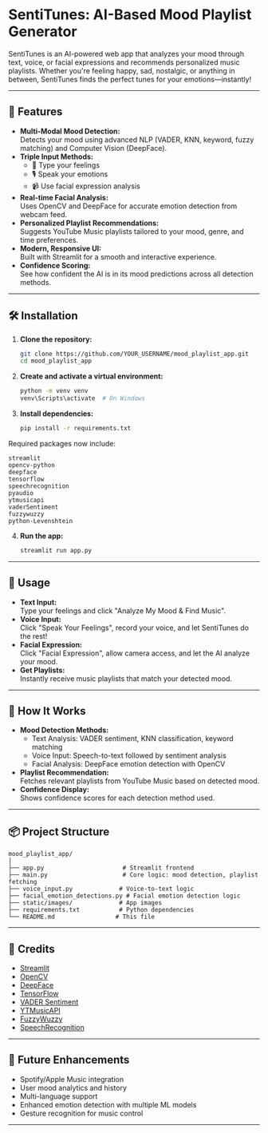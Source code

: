# SentiTunes: AI-Based Mood Playlist Generator

SentiTunes is an AI-powered web app that analyzes your mood through text, voice, or facial expressions and recommends personalized music playlists. Whether you're feeling happy, sad, nostalgic, or anything in between, SentiTunes finds the perfect tunes for your emotions—instantly!

---

## 🚀 Features

- **Multi-Modal Mood Detection:**  
  Detects your mood using advanced NLP (VADER, KNN, keyword, fuzzy matching) and Computer Vision (DeepFace).
- **Triple Input Methods:**  
  - 📝 Type your feelings
  - 🎙️ Speak your emotions
  - 📹 Use facial expression analysis
- **Real-time Facial Analysis:**  
  Uses OpenCV and DeepFace for accurate emotion detection from webcam feed.
- **Personalized Playlist Recommendations:**  
  Suggests YouTube Music playlists tailored to your mood, genre, and time preferences.
- **Modern, Responsive UI:**  
  Built with Streamlit for a smooth and interactive experience.
- **Confidence Scoring:**  
  See how confident the AI is in its mood predictions across all detection methods.

---

## 🛠️ Installation

1. **Clone the repository:**
    ```bash
    git clone https://github.com/YOUR_USERNAME/mood_playlist_app.git
    cd mood_playlist_app
    ```

2. **Create and activate a virtual environment:**
    ```bash
    python -m venv venv
    venv\Scripts\activate  # On Windows
    ```

3. **Install dependencies:**
    ```bash
    pip install -r requirements.txt
    ```

Required packages now include:
```
streamlit
opencv-python
deepface
tensorflow
speechrecognition
pyaudio
ytmusicapi
vaderSentiment
fuzzywuzzy
python-Levenshtein
```

4. **Run the app:**
    ```bash
    streamlit run app.py
    ```

---

## 🎤 Usage

- **Text Input:**  
  Type your feelings and click "Analyze My Mood & Find Music".
- **Voice Input:**  
  Click "Speak Your Feelings", record your voice, and let SentiTunes do the rest!
- **Facial Expression:**  
  Click "Facial Expression", allow camera access, and let the AI analyze your mood.
- **Get Playlists:**  
  Instantly receive music playlists that match your detected mood.

---

## 🧠 How It Works

- **Mood Detection Methods:**
  - Text Analysis: VADER sentiment, KNN classification, keyword matching
  - Voice Input: Speech-to-text followed by sentiment analysis
  - Facial Analysis: DeepFace emotion detection with OpenCV
- **Playlist Recommendation:**  
  Fetches relevant playlists from YouTube Music based on detected mood.
- **Confidence Display:**  
  Shows confidence scores for each detection method used.

---

## 📦 Project Structure

```
mood_playlist_app/
│
├── app.py                      # Streamlit frontend
├── main.py                     # Core logic: mood detection, playlist fetching
├── voice_input.py             # Voice-to-text logic
├── facial_emotion_detections.py # Facial emotion detection logic
├── static/images/             # App images
├── requirements.txt           # Python dependencies
└── README.md                 # This file
```

---

## 🙏 Credits

- [Streamlit](https://streamlit.io/)
- [OpenCV](https://opencv.org/)
- [DeepFace](https://github.com/serengil/deepface)
- [TensorFlow](https://www.tensorflow.org/)
- [VADER Sentiment](https://github.com/cjhutto/vaderSentiment)
- [YTMusicAPI](https://ytmusicapi.readthedocs.io/)
- [FuzzyWuzzy](https://github.com/seatgeek/fuzzywuzzy)
- [SpeechRecognition](https://pypi.org/project/SpeechRecognition/)

---

## 📣 Future Enhancements

- Spotify/Apple Music integration
- User mood analytics and history
- Multi-language support
- Enhanced emotion detection with multiple ML models
- Gesture recognition for music control

---